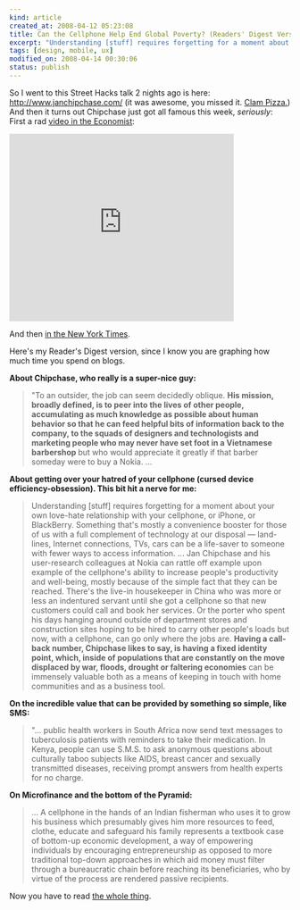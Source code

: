 ```yaml
--- 
kind: article
created_at: 2008-04-12 05:23:08
title: Can the Cellphone Help End Global Poverty? (Readers' Digest Version)
excerpt: "Understanding [stuff] requires forgetting for a moment about your own love-hate relationship with your cellphone, or iPhone, or BlackBerry. Something that's mostly a convenience booster for those of us with a full complement of technology at our disposal: land-lines, Internet connections, TVs, cars can be a life-saver to someone with fewer ways to access information."
tags: [design, mobile, ux]
modified_on: 2008-04-14 00:30:06
status: publish
---
```


So I went to this Street Hacks talk 2 nights ago is here: <a href="http://www.janchipchase.com/ ">http://www.janchipchase.com/ </a> (it was awesome, you missed it. <a href="http://">Clam Pizza.</a>) And then it turns out Chipchase just got all famous this week, <em>seriously</em>: First a rad <a href="http://audiovideo.economist.com/?fr_chl=8094fc97a897f95d4bf846ee51a4214809017977">video in the Economist</a>: 


<iframe src='http://video.economist.com/linking/index.jsp?skin=oneclip&ehv=http://audiovideo.economist.com/&fr_story=30eb9741438043227a4ebe9fbdcbf438c8cd01e3&rf=ev&hl=true' width=402 height=336 scrolling='no' frameborder=0 marginwidth=0 marginheight=0></iframe>

And then <a href="http://www.nytimes.com/2008/04/13/magazine/13anthropology-t.html?pagewanted=1">in the New York Times</a>. 

Here's my Reader's Digest version, since I know you are graphing how much time you spend on blogs. 

<strong>About Chipchase, who really is a super-nice guy:</strong>
	
<blockquote class="long">
"To an outsider, the job can seem decidedly oblique. <strong>His mission, broadly defined, is to peer into the lives of other people, accumulating as much knowledge as possible about human behavior so that he can feed helpful bits of information back to the company, to the squads of designers and technologists and marketing people who may never have set foot in a Vietnamese barbershop </strong>but who would appreciate it greatly if that barber someday were to buy a Nokia. ... </blockquote>

<strong>About getting over your hatred of your cellphone (cursed device efficiency-obsession). This bit hit a nerve for me:</strong>

<blockquote class="long">Understanding [stuff] requires forgetting for a moment about your own love-hate relationship with your cellphone, or iPhone, or BlackBerry. Something that's mostly a convenience booster for those of us with a full complement of technology at our disposal — land-lines, Internet connections, TVs, cars  can be a life-saver to someone with fewer ways to access information. ... Jan Chipchase and his user-research colleagues at Nokia can rattle off example upon example of the cellphone's ability to increase people's productivity and well-being, mostly because of the simple fact that they can be reached. There's the live-in housekeeper in China who was more or less an indentured servant until she got a cellphone so that new customers could call and book her services. Or the porter who spent his days hanging around outside of department stores and construction sites hoping to be hired to carry other people's loads but now, with a cellphone, can go only where the jobs are. <strong>Having a call-back number, Chipchase likes to say, is having a fixed identity point, which, inside of populations that are constantly on the move displaced by war, floods, drought or faltering economies</strong>  can be immensely valuable both as a means of keeping in touch with home communities and as a business tool.</blockquote>

<strong>On the incredible value that can be provided by something so simple, like SMS: </strong>

<blockquote class="long">"... public health workers in South Africa now send text messages to tuberculosis patients with reminders to take their medication. In Kenya, people can use S.M.S. to ask anonymous questions about culturally taboo subjects like AIDS, breast cancer and sexually transmitted diseases, receiving prompt answers from health experts for no charge.</blockquote>

<strong>On Microfinance and the bottom of the Pyramid:</strong>

<blockquote class="long">
... A cellphone in the hands of an Indian fisherman who uses it to grow his business which presumably gives him more resources to feed, clothe, educate and safeguard his family  represents a textbook case of bottom-up economic development, a way of empowering individuals by encouraging entrepreneurship as opposed to more traditional top-down approaches in which aid money must filter through a bureaucratic chain before reaching its beneficiaries, who by virtue of the process are rendered passive recipients.</blockquote>

Now you have to read <a href="http://www.nytimes.com/2008/04/13/magazine/13anthropology-t.html?pagewanted=1">the whole thing</a>.